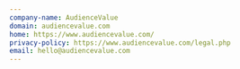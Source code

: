 ```yaml
---
company-name: AudienceValue
domain: audiencevalue.com
home: https://www.audiencevalue.com/
privacy-policy: https://www.audiencevalue.com/legal.php
email: hello@audiencevalue.com
---
```




